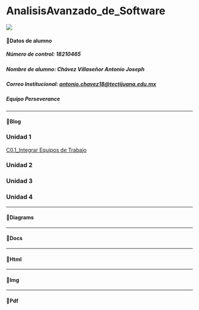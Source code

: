 # AnalisisAvanzado_de_Software 
![](https://159ffff6-a-62cb3a1a-s-sites.googlegroups.com/site/tutoriasnchz/pitt-tutorias/instituto-tecnologico-de-tijuana-2/download%20%281%29.jpg?attachauth=ANoY7co2NkOjILJdOCZpa-qpDca2rsR1AZRZ6MF6PXFEtwoZ5k867tm4-0lb1h33xrWY6-jwTX0SszAYOzP7TvilKnRk_cDe6X56nbp7vyZkLYSfGD7BZjfr_HQXWhjSZAgKx_cLI68__lx8FUXNmFPj5-oPHYZ5p64jDbteQfHDzvzP_xSgvrAl3EkXna_sWyhHuf8CNKoPfD9apyqp_L86qB6mlXKyF0T1IoTsdZDafLwMHBROrpNgU7kc40glDU6F3lWTWd_bMpzwjelxce7FPBsPJTEi2_mtRzDZmb7mnaQdieZFfic%3D&attredirects=0)  

#### 👔Datos de alumno
##### Número de control: 18210465
##### Nombre de alumno: Chávez Villaseñor Antonio Joseph
##### Correo Institucional: antonio.chavez18@tectijuana.edu.mx
##### Equipo Perseverance
___
#### 📁Blog
### Unidad 1
[C0.1_Integrar Equipos de Trabajo ](https://github.com/josephc21/AnalisisAvanzado_de_Software/blob/main/C0.1_IntegrarEquiposdeTrabajo.pdf)
### Unidad 2
### Unidad 3
### Unidad 4
___
#### :book:Diagrams
___
#### :book:Docs
___
#### :book:Html
___
#### :book:Img
___
#### :book:Pdf
